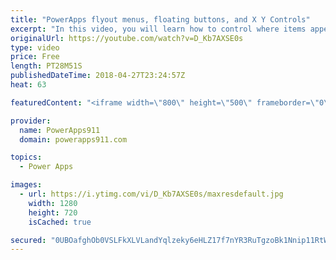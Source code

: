 ```yaml
---
title: "PowerApps flyout menus, floating buttons, and X Y Controls"
excerpt: "In this video, you will learn how to control where items appear on the screen. There are flyout menus and buttons docked to the bottom of a variably sized gallery all driven by understanding the various properties like X, Y, Template Size, height, width, and some math. Also, we show how to make a slider"
originalUrl: https://youtube.com/watch?v=D_Kb7AXSE0s
type: video
price: Free
length: PT28M51S
publishedDateTime: 2018-04-27T23:24:57Z
heat: 63

featuredContent: "<iframe width=\"800\" height=\"500\" frameborder=\"0\" src=\"https://www.youtube.com/embed/D_Kb7AXSE0s\" allow=\"accelerometer; autoplay; encrypted-media; gyroscope; picture-in-picture\" allowfullscreen></iframe>"

provider:
  name: PowerApps911
  domain: powerapps911.com

topics:
  - Power Apps

images:
  - url: https://i.ytimg.com/vi/D_Kb7AXSE0s/maxresdefault.jpg
    width: 1280
    height: 720
    isCached: true

secured: "0UBOafghOb0VSLFkXLVLandYqlzeky6eHLZ17f7nYR3RuTgzoBk1Nnip11RtWGYymnmDhBW7tZbfWJ/+kcWJNO11Pwu5YQcahKXeEy6reQTfyNbnwSt7PGt6rFNletEOeziznS9EWuEah7kkFySC0G2t1j8ws3NtcNrwHeX3N5ChifRULmay2bY+Ip+Cuf1r2g8T7QeLErK5I7tz9NeWDgR/y4T25BIjfK4bjYV24rePHpC5fjQ4k1/YbBb9N2TidIzu4yzLyuncTSCJGqzVb0ov7gKhpb4DWfWWdWDjKTF20QXtC3bhkpjr9RrzOpmdIMCadzb8imRVIMDKLEq+mIOpc7c+nAdoQYieXEPsE/Y/84au6AXiFt1fYkgGw+0nuvMS7hAo4Xjj1HwiOg77OD7dmlhTr1dneNwO8Bm6UYI=;2alg9gBDW0TCi49zpVwq0A=="
---
```


